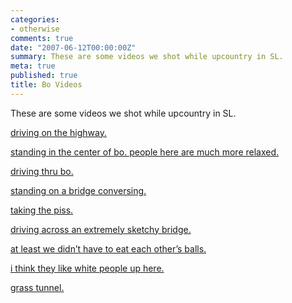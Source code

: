 ```yaml
---
categories:
- otherwise
comments: true
date: "2007-06-12T00:00:00Z"
summary: These are some videos we shot while upcountry in SL.
meta: true
published: true
title: Bo Videos
---
```


These are some videos we shot while upcountry in SL.

[driving on the highway.][1] 

 [1]: http://caseykuhlman.typepad.com/underwater/files/bo_008driving_on_the_highway.mov

[standing in the center of bo. people here are much more relaxed.][2] 

 [2]: http://caseykuhlman.typepad.com/underwater/files/bo_015_center_of_bo_people_here_are_much_more_relaxed.mov

[driving thru bo.][3]

 [3]: http://caseykuhlman.typepad.com/underwater/files/bo_018_short_thru_bo.mov

[standing on a bridge conversing.][4]

 [4]: http://caseykuhlman.typepad.com/underwater/files/bo_029_was_this_bridge_destroyed_during_the_war.mov

[taking the piss.][5]

 [5]: http://caseykuhlman.typepad.com/underwater/files/bo_074_is_he_stupid.mov

[driving across an extremely sketchy bridge.][6]

 [6]: http://caseykuhlman.typepad.com/underwater/files/bo_078_sketchy_bridge.mov

[at least we didn’t have to eat each other’s balls.][7]

 [7]: http://caseykuhlman.typepad.com/underwater/files/bo_089_at_least_we_didnt_have_to_eat_balls.mov

[i think they like white people up here.][8]

 [8]: http://caseykuhlman.typepad.com/underwater/files/bo_093_i_think_they_like_white_people_up_here.mov

[grass tunnel.][9] 

 [9]: http://caseykuhlman.typepad.com/underwater/files/bo_094_grass_tunnel.mov